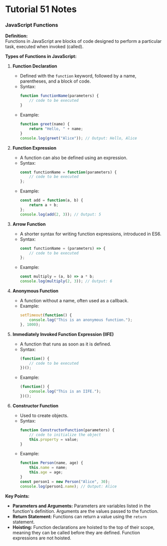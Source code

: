# Tutorial **51** Notes

### JavaScript Functions

**Definition:**  
Functions in JavaScript are blocks of code designed to perform a particular task, executed when invoked (called).

**Types of Functions in JavaScript:**

1. **Function Declaration**
   - Defined with the `function` keyword, followed by a name, parentheses, and a block of code.
   - Syntax:
     ```javascript
     function functionName(parameters) {
         // code to be executed
     }
     ```
   - Example:
     ```javascript
     function greet(name) {
         return "Hello, " + name;
     }
     console.log(greet("Alice")); // Output: Hello, Alice
     ```

2. **Function Expression**
   - A function can also be defined using an expression.
   - Syntax:
     ```javascript
     const functionName = function(parameters) {
         // code to be executed
     };
     ```
   - Example:
     ```javascript
     const add = function(a, b) {
         return a + b;
     };
     console.log(add(2, 3)); // Output: 5
     ```

3. **Arrow Function**
   - A shorter syntax for writing function expressions, introduced in ES6.
   - Syntax:
     ```javascript
     const functionName = (parameters) => {
         // code to be executed
     };
     ```
   - Example:
     ```javascript
     const multiply = (a, b) => a * b;
     console.log(multiply(2, 3)); // Output: 6
     ```

4. **Anonymous Function**
   - A function without a name, often used as a callback.
   - Example:
     ```javascript
     setTimeout(function() {
         console.log("This is an anonymous function.");
     }, 1000);
     ```

5. **Immediately Invoked Function Expression (IIFE)**
   - A function that runs as soon as it is defined.
   - Syntax:
     ```javascript
     (function() {
         // code to be executed
     })();
     ```
   - Example:
     ```javascript
     (function() {
         console.log("This is an IIFE.");
     })();
     ```

6. **Constructor Function**
   - Used to create objects.
   - Syntax:
     ```javascript
     function ConstructorFunction(parameters) {
         // code to initialize the object
         this.property = value;
     }
     ```
   - Example:
     ```javascript
     function Person(name, age) {
         this.name = name;
         this.age = age;
     }
     const person1 = new Person("Alice", 30);
     console.log(person1.name); // Output: Alice
     ```

**Key Points:**
- **Parameters and Arguments:** Parameters are variables listed in the function's definition. Arguments are the values passed to the function.
- **Return Statement:** Functions can return a value using the `return` statement.
- **Hoisting:** Function declarations are hoisted to the top of their scope, meaning they can be called before they are defined. Function expressions are not hoisted.
